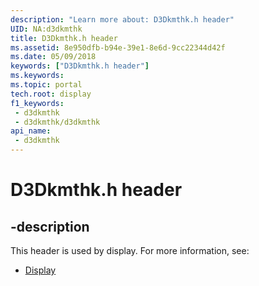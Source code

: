 ```yaml
---
description: "Learn more about: D3Dkmthk.h header"
UID: NA:d3dkmthk
title: D3Dkmthk.h header
ms.assetid: 8e950dfb-b94e-39e1-8e6d-9cc22344d42f
ms.date: 05/09/2018
keywords: ["D3Dkmthk.h header"]
ms.keywords: 
ms.topic: portal
tech.root: display
f1_keywords:
 - d3dkmthk
 - d3dkmthk/d3dkmthk
api_name:
 - d3dkmthk
---
```


# D3Dkmthk.h header


## -description

This header is used by display. For more information, see:

- [Display](../_display/index.md)

